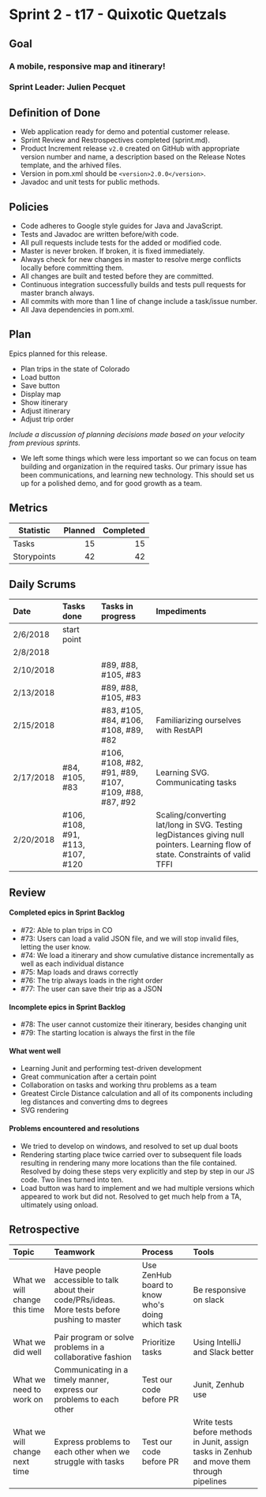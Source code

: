 # Sprint 2 - t17 - Quixotic Quetzals

## Goal

### A mobile, responsive map and itinerary!
### Sprint Leader: Julien Pecquet

## Definition of Done

* Web application ready for demo and potential customer release.
* Sprint Review and Restrospectives completed (sprint.md).
* Product Increment release `v2.0` created on GitHub with appropriate version number and name, a description based on the Release Notes template, and the arhived files.
* Version in pom.xml should be `<version>2.0.0</version>`.
* Javadoc and unit tests for public methods.

## Policies

* Code adheres to Google style guides for Java and JavaScript.
* Tests and Javadoc are written before/with code.  
* All pull requests include tests for the added or modified code.
* Master is never broken.  If broken, it is fixed immediately.
* Always check for new changes in master to resolve merge conflicts locally before committing them.
* All changes are built and tested before they are committed.
* Continuous integration successfully builds and tests pull requests for master branch always.
* All commits with more than 1 line of change include a task/issue number.
* All Java dependencies in pom.xml.

## Plan

Epics planned for this release.

* Plan trips in the state of Colorado
* Load button
* Save button
* Display map
* Show itinerary
* Adjust itinerary
* Adjust trip order

*Include a discussion of planning decisions made based on your velocity from previous sprints.*
* We left some things which were less important so we can focus on team building and organization in the required tasks. Our primary issue has been communications, and learning new technology. This should set us up for a polished demo, and for good growth as a team.

## Metrics

Statistic | Planned | Completed
--- | ---: | ---:
Tasks | 15 | 15
Storypoints | 42 | 42

## Daily Scrums

Date | Tasks done  | Tasks in progress | Impediments 
:--- | :--- | :--- | :--- 
2/6/2018|start point| | 
2/8/2018| | |
2/10/2018| |#89, #88, #105, #83|
2/13/2018| |#89, #88, #105, #83|
2/15/2018| |#83, #105, #84, #106, #108, #89, #82|Familiarizing ourselves with RestAPI
2/17/2018|#84, #105, #83|#106, #108, #82, #91, #89, #107, #109, #88, #87, #92|Learning SVG. Communicating tasks
2/20/2018|#106, #108, #91, #113, #107, #120| |Scaling/converting lat/long in SVG. Testing legDistances giving null pointers. Learning flow of state. Constraints of valid TFFI


## Review

#### Completed epics in Sprint Backlog 
* #72: Able to plan trips in CO
* #73: Users can load a valid JSON file, and we will stop invalid files, letting the user know.
* #74: We load a itinerary and show cumulative distance incrementally as well as each individual distance
* #75: Map loads and draws correctly
* #76: The trip always loads in the right order
* #77: The user can save their trip as a JSON

#### Incomplete epics in Sprint Backlog 
* #78: The user cannot customize their itinerary, besides changing unit
* #79: The starting location is always the first in the file

#### What went well
* Learning Junit and performing test-driven development
* Great communication after a certain point
* Collaboration on tasks and working thru problems as a team
* Greatest Circle Distance calculation and all of its components including leg distances and converting dms to degrees
* SVG rendering

#### Problems encountered and resolutions
* We tried to develop on windows, and resolved to set up dual boots
* Rendering starting place twice carried over to subsequent file loads resulting in rendering many more locations than the file contained. Resolved by doing these steps very explicitly and step by step in our JS code. Two lines turned into ten.
* Load button was hard to implement and we had multiple versions which appeared to work but did not. Resolved to get much help from a TA, ultimately using onload. 

## Retrospective

Topic | Teamwork | Process | Tools
:--- | :--- | :--- | :---
What we will change this time | Have people accessible to talk about their code/PRs/ideas. More tests before pushing to master | Use ZenHub board to know who's doing which task | Be responsive on slack
What we did well | Pair program or solve problems in a collaborative fashion | Prioritize tasks | Using IntelliJ and Slack better
What we need to work on | Communicating in a timely manner, express our problems to each other | Test our code before PR | Junit, Zenhub use
What we will change next time | Express problems to each other when we struggle with tasks | Test our code before PR | Write tests before methods in Junit, assign tasks in Zenhub and move them through pipelines
